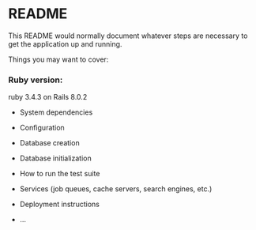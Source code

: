 # README

This README would normally document whatever steps are necessary to get the
application up and running.

Things you may want to cover:

### Ruby version:
ruby 3.4.3 on Rails 8.0.2

* System dependencies

* Configuration

* Database creation

* Database initialization

* How to run the test suite

* Services (job queues, cache servers, search engines, etc.)

* Deployment instructions

* ...
